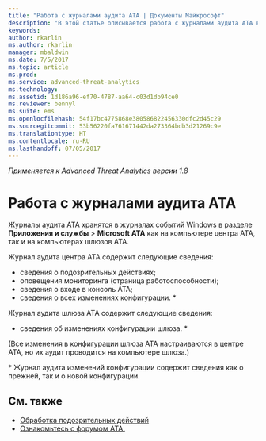 ```yaml
---
title: "Работа с журналами аудита ATA | Документы Майкрософт"
description: "В этой статье описывается работа с журналами аудита ATA в журнале событий Windows."
keywords: 
author: rkarlin
ms.author: rkarlin
manager: mbaldwin
ms.date: 7/5/2017
ms.topic: article
ms.prod: 
ms.service: advanced-threat-analytics
ms.technology: 
ms.assetid: 1d186a96-ef70-4787-aa64-c03d1db94ce0
ms.reviewer: bennyl
ms.suite: ems
ms.openlocfilehash: 54f17bc4775868e380586822456330dfc2d45c29
ms.sourcegitcommit: 53b56220fa761671442da273364bdb3d21269c9e
ms.translationtype: HT
ms.contentlocale: ru-RU
ms.lasthandoff: 07/05/2017
---
```

*Применяется к Advanced Threat Analytics версии 1.8*

# Работа с журналами аудита ATA
<a id="working-with-ata-audit-logs" class="xliff"></a>

Журналы аудита ATA хранятся в журналах событий Windows в разделе **Приложения и службы** > **Microsoft ATA** как на компьютере центра ATA, так и на компьютерах шлюзов ATA.

Журнал аудита центра ATA содержит следующие сведения:
-   сведения о подозрительных действиях;
-   оповещения мониторинга (страница работоспособности);
-   сведения о входе в консоль ATA;
-   сведения о всех изменениях конфигурации. *

Журнал аудита шлюза ATA содержит следующие сведения:
-   сведения об изменениях конфигурации шлюза. * 

(Все изменения в конфигурации шлюза ATA настраиваются в центре ATA, но их аудит проводится на компьютере шлюза.)

* Журнал аудита изменений конфигурации содержит сведения как о прежней, так и о новой конфигурации.


## См. также
<a id="see-also" class="xliff"></a>
- [Обработка подозрительных действий](working-with-suspicious-activities.md)
- [Ознакомьтесь с форумом ATA.](https://social.technet.microsoft.com/Forums/security/home?forum=mata)
